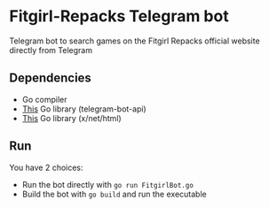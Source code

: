 # Fitgirl-Repacks Telegram bot
Telegram bot to search games on the Fitgirl Repacks official website directly from Telegram

## Dependencies
- Go compiler
- [This](https://github.com/go-telegram-bot-api/telegram-bot-api) Go library (telegram-bot-api)
- [This](https://golang.org/x/net/html) Go library (x/net/html)

## Run
You have 2 choices:
- Run the bot directly with `go run FitgirlBot.go`
- Build the bot with `go build` and run the executable
